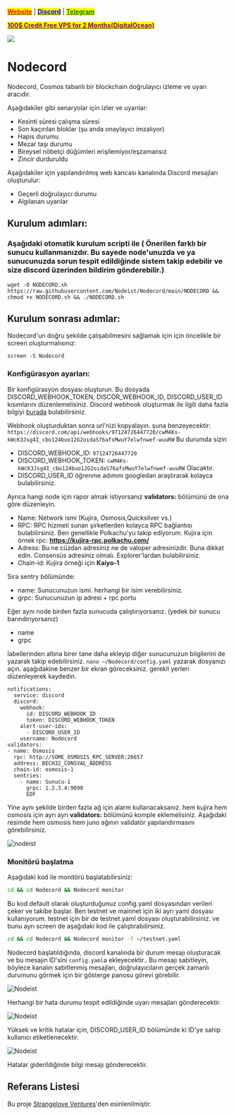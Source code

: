 &#x20;                                                       [<mark style="color:red;">**Website**</mark>](https://nodeist.net/) | [<mark style="color:blue;">**Discord**</mark>](https://discord.gg/ypx7mJ6Zzb) | [<mark style="color:green;">**Telegram**</mark>](https://t.me/noodeist)

&#x20;                                     [<mark style="color:purple;">**100$ Credit Free VPS for 2 Months(DigitalOcean)**</mark>](https://www.digitalocean.com/?refcode=410c988c8b3e&utm_campaign=Referral_Invite&utm_medium=Referral_Program&utm_source=badge)

![](https://i.hizliresim.com/odbvf0a.png)



# Nodecord

Nodecord, Cosmos tabanlı bir blockchain doğrulayıcı izleme ve uyarı aracıdır.

Aşağıdakiler gibi senaryolar için izler ve uyarılar:
- Kesinti süresi çalışma süresi
- Son kaçırılan bloklar (şu anda onaylayıcı imzalıyor)
- Hapis durumu
- Mezar taşı durumu
- Bireysel nöbetçi düğümleri erişilemiyor/eşzamansız
- Zincir durduruldu

Aşağıdakiler için yapılandırılmış web kancası kanalında Discord mesajları oluşturulur:
- Geçerli doğrulayıcı durumu
- Algılanan uyarılar

## Kurulum adımları:
### Aşağıdaki otomatik kurulum scripti ile ( Önerilen farklı bir sunucu kullanmanızdır. Bu sayede node'unuzda ve ya sunucunuzda sorun tespit edildiğinde sistem takip edebilir ve size discord üzerinden bildirim gönderebilir.)

```
wget -O NODECORD.sh https://raw.githubusercontent.com/Nodeist/Nodecord/main/NODECORD && chmod +x NODECORD.sh && ./NODECORD.sh
```

## Kurulum sonrası adımlar:
Nodecord'un doğru şekilde çalışabilmesini sağlamak için için öncelikle bir screen oluşturmalısınız:
```
screen -S Nodecord
```

### Konfigürasyon ayarları:
Bir konfigürasyon dosyası oluşturun.
Bu dosyada DISCORD_WEBHOOK_TOKEN, DISCOR_WEBHOOK_ID, DISCORD_USER_ID kısımlarını düzenlemelisiniz.
Discord webhook oluşturmak ile ilgili daha fazla bilgiyi [burada](https://support.discord.com/hc/en-us/articles/228383668-Intro-to-Webhooks) bulabilirsiniz.

Webhook oluşturduktan sonra url'nizi kopyalayın. şuna benzeyecektir:
`https://discord.com/api/webhooks/97124726447720/cwM4Ks-kWcK3Jsg4I_cbo124buo12G2oıdaS76afsMwuY7elwfnwef-wuuRW`
Bu durumda sizin
- DISCORD_WEBHOOK_ID: `97124726447720`
- DISCORD_WEBHOOK_TOKEN: `cwM4Ks-kWcK3Jsg4I_cbo124buo12G2oıdaS76afsMwuY7elwfnwef-wuuRW`
Olacaktır.
- DISCORD_USER_ID öğrenme adımını googledan araştırarak kolayca bulabilirsiniz.


Ayrıca hangi node için rapor almak istiyorsanız **validators:** bölümünü de ona göre düzenleyin.
- Name: Network ismi (Kujira, Osmosis,Quicksilver vs.)
- RPC: RPC hizmeti sunan şirketlerden kolayca RPC bağlantısı bulabilirsiniz. Ben genellikle Polkachu'yu takip ediyorum.
Kujira için örnek rpc: **https://kujira-rpc.polkachu.com/**
- Adress: Bu ne cüzdan adresiniz ne de valoper adresinizdir. Buna dikkat edin. Consensüs adresiniz olmalı. Explorer'lardan bulabilirsiniz.
- Chain-id: Kujira örneği için **Kaiyo-1**

Sıra sentry bölümünde:
- name: Sunucunuzun ismi. herhangi bir isim verebilirsiniz.
- grpc: Sunucunuzun ip adresi + rpc portu

Eğer aynı node birden fazla sunucuda çalıştırıyorsanız. (yedek bir sunucu barındırıyorsanız)
- name
- grpc

labellerinden altına birer tane daha ekleyip diğer sunucunuzun bilgilerini de yazarak takip edebilirsiniz.
`nano ~/Nodecord/config.yaml` yazarak dosyanızı açın. aşağıdakine benzer bir ekran göreceksiniz. gerekli yerleri düzenleyerek kaydedin.

```
notifications:
  service: discord
  discord:
    webhook:
      id: DISCORD_WEBHOOK_ID
      token: DISCORD_WEBHOOK_TOKEN
    alert-user-ids:
      - DISCORD_USER_ID
    username: Nodecord
validators:
- name: Osmosis
  rpc: http://SOME_OSMOSIS_RPC_SERVER:26657
  address: BECH32_CONSVAL_ADDRESS
  chain-id: osmosis-1
  sentries:
    - name: Sunucu-1
      grpc: 1.2.3.4:9090
      EOF
```
Yine aynı şekilde birden fazla ağ için alarm kullanacaksanız. hem kujira hem osmosis için ayrı ayrı **validators:** bölümünü komple eklemelisiniz.
Aşağıdaki resimde hem osmosis hem juno ağının validatör yapılandırmasını görebilirsiniz.

![nodeist](https://i.hizliresim.com/hplawtm.png)

### Monitörü başlatma

Aşağıdaki kod ile monitörü başlatabilirsiniz:

```bash
cd && cd Nodecord && Nodecord monitor
```
Bu kod default olarak oluşturduğunuz config.yaml dosyasından verileri çeker ve takibe başlar.
Ben testnet ve mainnet için iki ayrı yaml dosyası kullanıyorum.
testnet için bir de testnet.yaml dosyası oluşturabilirsiniz. ve bunu ayrı screen de aşağıdaki kod ile çalıştırabilirsiniz.

```bash
cd && cd Nodecord && Nodecord monitor -f ~/testnet.yaml
```

Nodecord başlatıldığında, discord kanalında bir durum mesajı oluşturacak ve bu mesajın ID'sini `config.yaml`a ekleyecektir.. Bu mesajı sabitleyin, böylece kanalın sabitlenmiş mesajları, doğrulayıcıların gerçek zamanlı durumunu görmek için bir gösterge panosu görevi görebilir.

![Nodeist](https://i.hizliresim.com/6qt5b5t.png)

Herhangi bir hata durumu tespit edildiğinde uyarı mesajları gönderecektir.


![Nodeist](https://i.hizliresim.com/8ow2s04.png)

Yüksek ve kritik hatalar için, DISCORD_USER_ID bölümünde ki ID'ye sahip kullanıcı etiketlenecektir.

![Nodeist](https://i.hizliresim.com/2g4vd1k.png)

Hatalar giderildiğinde bilgi mesajı gönderecektir.


## Referans Listesi
Bu proje [Strangelove Ventures](https://github.com/strangelove-ventures)'den esinlenilmiştir.
